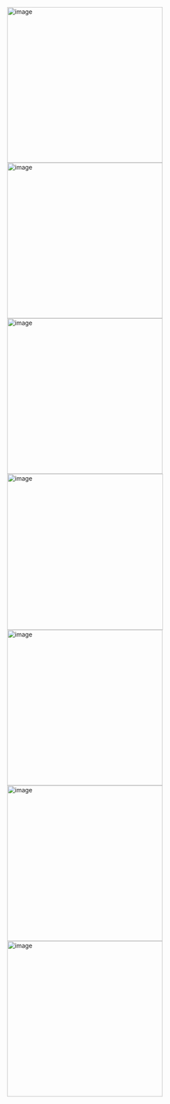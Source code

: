 <img width="361" alt="image" src="https://github.com/user-attachments/assets/0ebd3239-4ab5-4543-a5ec-005c3137ac10" />
<img width="361" alt="image" src="https://github.com/user-attachments/assets/226f0107-cfde-4b93-b5af-d5d954337a11" />


<img width="361" alt="image" src="https://github.com/user-attachments/assets/561c93da-7df1-432b-a364-ea03eed87200" />

<img width="362" alt="image" src="https://github.com/user-attachments/assets/f6cf3e93-20ce-4796-8d33-e9348480a102" />

<img width="361" alt="image" src="https://github.com/user-attachments/assets/12e9e159-9a94-4a4c-9fba-04adf31ae252" />
<img width="361" alt="image" src="https://github.com/user-attachments/assets/bc46485d-c501-4d3d-9a79-b4665bfb2db3" />
<img width="361" alt="image" src="https://github.com/user-attachments/assets/52a08083-466c-4326-83fe-715154cda58b" />

